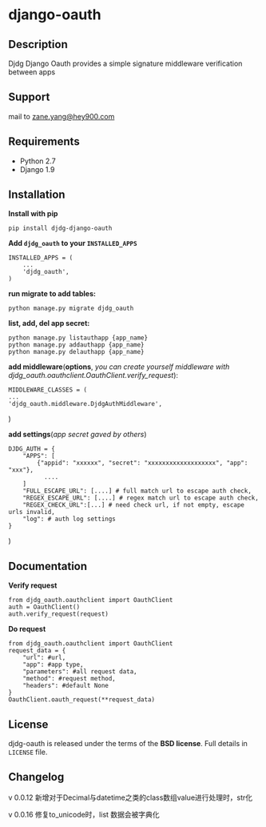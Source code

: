 # django-oauth

Description
--------
Djdg Django Oauth provides a simple signature middleware verification between apps

Support
-------
mail to zane.yang@hey900.com

Requirements
------------

* Python 2.7
* Django  1.9

Installation
------------

**Install with pip**

    pip install djdg-django-oauth

**Add `djdg_oauth` to your `INSTALLED_APPS`**


    INSTALLED_APPS = (
        ...
        'djdg_oauth',
    )

**run migrate to add tables:**


	python manage.py migrate djdg_oauth


**list, add, del app secret:**

    python manage.py listauthapp {app_name}
    python manage.py addauthapp {app_name}
    python manage.py delauthapp {app_name}

**add middleware**(**options**,  *you can create yourself middleware with   djdg_oauth.oauthclient.OauthClient.verify_request*):

    MIDDLEWARE_CLASSES = (
    ...
    'djdg_oauth.middleware.DjdgAuthMiddleware',
)

**add settings**(*app secret gaved by others*)

    DJDG_AUTH = {
        "APPS": [
            {"appid": "xxxxxx", "secret": "xxxxxxxxxxxxxxxxxxx", "app": "xxx"},
              ....
        ]
        "FULL_ESCAPE_URL": [....] # full match url to escape auth check,
        "REGEX_ESCAPE_URL": [....] # regex match url to escape auth check,
		"REGEX_CHECK_URL":[...] # need check url, if not empty, escape urls invalid,
        "log": # auth log settings
    }
)


Documentation
--------------

**Verify request**

	from djdg_oauth.oauthclient import OauthClient
	auth = OauthClient()
	auth.verify_request(request)

**Do request**

	from djdg_oauth.oauthclient import OauthClient
	request_data = {
		"url": #url,
		"app": #app type,
		"parameters": #all request data,
		"method": #request method,
		"headers": #default None
	}
	OauthClient.oauth_request(**request_data)


License
-------

djdg-oauth is released under the terms of the **BSD license**. Full details in ``LICENSE`` file.

Changelog
---------

v 0.0.12
新增对于Decimal与datetime之类的class数组value进行处理时，str化


v 0.0.16
修复to_unicode时，list 数据会被字典化

